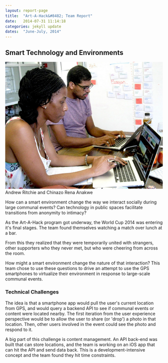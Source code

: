 ```yaml
---
layout: report-page
title:  "Art-A-Hack&#8482; Team Report"
date:   2014-07-31 11:14:18
categories: jekyll update
dates:  "June-July, 2014"
---
```


<h2>Smart Technology and Environments</h2>

<div class="img landscape">
	<img src="/assets/summer-2014/8.jpg" alt="Andrew Ritchie and Chinazo Rena Anakwe" />
	<div class="team">Andrew Ritchie and Chinazo Rena Anakwe</div>
</div>

How can a smart environment change the way we interact socially during large communal events? Can technology in public spaces facilitate transitions from anonymity to intimacy?

As the Art-A-Hack program got underway, the World Cup 2014 was entering it's final stages. The team found themselves watching a match over lunch at a bar. 

From this they realized that they were temporarily united with strangers, other supporters who they never met, but who were cheering from across the room.

How might a smart environment change the nature of that interaction? This team chose to use these questions to drive an attempt to use the GPS smartphones to virtualize their environment in response to large-scale communal events.

<h3>Technical Challenges</h3>

The idea is that a smartphone app would pull the user's current location from GPS, and would query a backend API to see if communal events or content were located nearby. The first iteration from the user experience perspective would be to allow the user to share (or 'drop') a photo in that location. Then, other users involved in the event could see the photo and respond to it.

A big part of this challenge is content management. An API back-end was built that can store locations, and the team is working on an iOS app that can hit the API and send data back. This is a development-intensive concept and the team found they hit time constraints.
